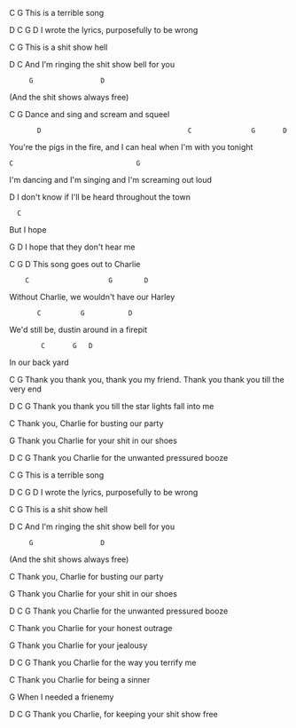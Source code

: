 C           G
  This is a terrible song

D                                      C       G D
I wrote the lyrics, purposefully to be wrong

C           G 
  This is a shit show hell

D                                      C
And I'm ringing the shit show bell for you

         G                 D
(And the shit shows always free)

C                  G
Dance and sing and scream and squeel 

           D                                     C               G       D               
You're the pigs in the fire, and I can heal when I'm with you tonight


    C                               G
I'm dancing and I'm singing and I'm screaming out loud

  D
I don't know if I'll be heard throughout the town

      C
But I hope

  G                    D
I hope that they don't hear me


C         G           D
This song goes out to Charlie

        C                    G        D
Without Charlie, we wouldn't have our Harley 

           C          G           D
We'd still be, dustin around in a firepit

            C       G   D
In our back yard


C                                         G
Thank you thank you, thank you my friend. Thank you thank you till the very end

D                            C                     G
Thank you thank you till the star lights fall into me

C
Thank you, Charlie for busting our party

G
Thank you Charlie for your shit in our shoes

D                         C                  G
Thank you Charlie for the unwanted pressured booze

C           G
  This is a terrible song

D                                      C       G D
I wrote the lyrics, purposefully to be wrong

C           G 
  This is a shit show hell

D                                      C
And I'm ringing the shit show bell for you

         G                 D
(And the shit shows always free)


C
Thank you, Charlie for busting our party

G
Thank you Charlie for your shit in our shoes

D                         C                  G
Thank you Charlie for the unwanted pressured booze


C
Thank you Charlie for your honest outrage

G
Thank you Charlie for your jealousy

D                         C               G
Thank you Charlie for the way you terrify me

C
Thank you Charlie for being a sinner

G
When I needed a frienemy

D                      C                      G
Thank you Charlie, for keeping your shit show free
